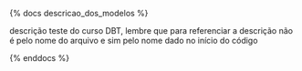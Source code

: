 {% docs descricao_dos_modelos %}

descrição teste do curso DBT, lembre que para referenciar a descrição não é pelo nome do arquivo e sim pelo nome dado no início do código

{% enddocs %}